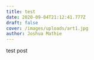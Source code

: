```yaml
---
title: test
date: 2020-09-04T21:12:41.777Z
draft: false
cover: /images/uploads/art1.jpg
author: Joshua Mathie
---
```

test post
